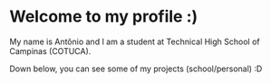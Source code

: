 # Welcome to my profile :)

My name is Antônio and I am a student at Technical High School of Campinas (COTUCA).

Down below, you can see some of my projects (school/personal) :D
